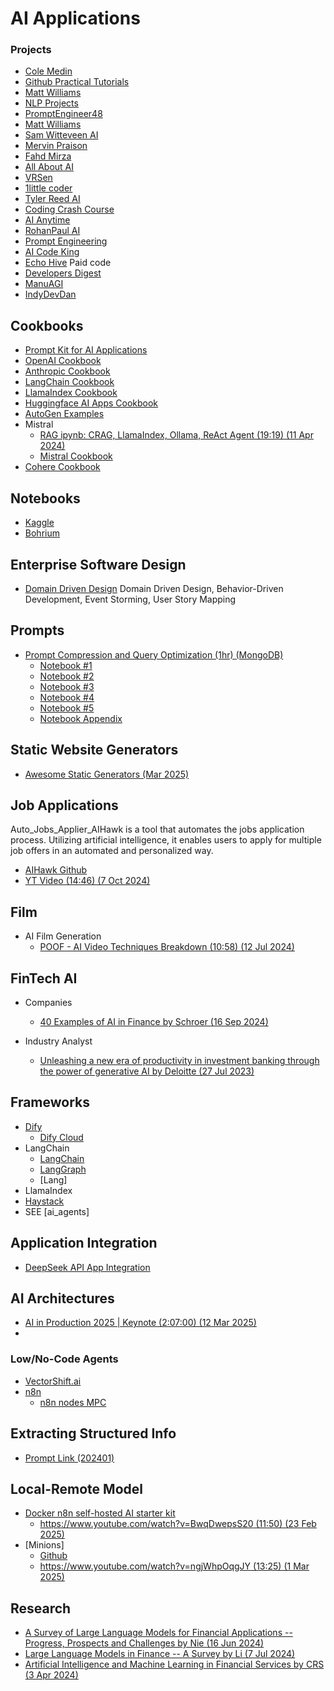 # AI Applications

### Projects

* [Cole Medin](https://www.youtube.com/@ColeMedin)
* [Github Practical Tutorials](https://github.com/practical-tutorials/project-based-learning?tab=readme-ov-file#python)
* [Matt Williams](https://github.com/technovangelist/videoprojects)
* [NLP Projects](https://github.com/Vasanthengineer4949/NLP-Projects-NHV)
* [PromptEngineer48](https://www.youtube.com/@PromptEngineer48/videos)
* [Matt Williams](https://www.youtube.com/@technovangelist)
* [Sam Witteveen AI](https://www.youtube.com/@samwitteveenai)
* [Mervin Praison](https://www.youtube.com/@MervinPraison)
* [Fahd Mirza](https://www.youtube.com/@fahdmirza)
* [All About AI](https://www.youtube.com/@AllAboutAI)
* [VRSen](https://www.youtube.com/@vrsen)
* [1little coder](https://www.youtube.com/@1littlecoder)
* [Tyler Reed AI](https://www.youtube.com/@TylerReedAI)
* [Coding Crash Course](https://www.youtube.com/@codingcrashcourses8533)
* [AI Anytime](https://www.youtube.com/@AIAnytime/videos)
* [RohanPaul AI](https://www.youtube.com/@RohanPaul-AI)
* [Prompt Engineering](https://www.youtube.com/@engineerprompt)
* [AI Code King](https://www.youtube.com/@AICodeKing)
* [Echo Hive](https://www.youtube.com/@echohive) Paid code
* [Developers Digest](https://www.youtube.com/@DevelopersDigest)
* [ManuAGI](https://www.youtube.com/@ManuAGI)
* [IndyDevDan](https://www.youtube.com/@indydevdan)

## Cookbooks

* [Prompt Kit for AI Applications](https://github.com/ibelick/prompt-kit)
* [OpenAI Cookbook](https://cookbook.openai.com/)
* [Anthropic Cookbook](https://docs.anthropic.com/en/docs/resources/cookbook)
* [LangChain Cookbook](https://python.langchain.com/v0.1/docs/cookbook/)
* [LlamaIndex Cookbook](https://docs.llamaindex.ai/en/stable/examples/cookbooks/llama3_cookbook/)
* [Huggingface AI Apps Cookbook](https://huggingface.co/learn/cookbook/en/enterprise_cookbook_gradio)
* [AutoGen Examples](https://microsoft.github.io/autogen/0.2/docs/topics/retrieval_augmentation)
* Mistral
  * [RAG ipynb: CRAG, LlamaIndex, Ollama, ReAct Agent (19:19) (11 Apr 2024)](https://www.youtube.com/watch?v=qPsmRk14BNM&list=PLD7HrIBE_yqIXVd1bq-E-7Q49QaZheu9e&index=6)
  * [Mistral Cookbook](https://github.com/mistralai/cookbook/)
* [Cohere Cookbook](https://docs.cohere.com/v2/docs/cookbooks)

## Notebooks

* [Kaggle](kaggle.com)
* [Bohrium](https://bohrium.dp.tech/notebooks?tags=25&notebookTab=recommendations)

## Enterprise Software Design

* [Domain Driven Design](https://github.com/ddd-by-examples/library)
  Domain Driven Design, Behavior-Driven Development, Event Storming, User Story Mapping

## Prompts

* [Prompt Compression and Query Optimization (1hr) (MongoDB)](https://www.deeplearning.ai/short-courses/prompt-compression-and-query-optimization/)
  * [Notebook #1](../code/deeplearningai/deeplearningai_prompt_compression_query_opt_Lesson_1.ipynb)
  * [Notebook #2](../code/deeplearningai/deeplearningai_prompt_compression_query_opt_Lesson_2.ipynb)
  * [Notebook #3](../code/deeplearningai/deeplearningai_prompt_compression_query_opt_Lesson_3.ipynb)
  * [Notebook #4](../code/deeplearningai/deeplearningai_prompt_compression_query_opt_Lesson_4.ipynb)
  * [Notebook #5](../code/deeplearningai/deeplearningai_prompt_compression_query_opt_Lesson_5.ipynb)
  * [Notebook Appendix](../code/deeplearningai/deeplearningai_prompt_compression_query_opt_Appendix-Tips_and_Help.ipynb)

## Static Website Generators

* [Awesome Static Generators (Mar 2025)](https://github.com/myles/awesome-static-generators)

## Job Applications

  Auto_Jobs_Applier_AIHawk is a tool that automates the jobs application process. Utilizing artificial intelligence, it enables users to apply for multiple job offers in an automated and personalized way.

* [AIHawk Github](https://github.com/feder-cr/Auto_Jobs_Applier_AIHawk)
* [YT Video (14:46) (7 Oct 2024)](https://www.youtube.com/watch?v=XynrIBBDBR0)

## Film

* AI Film Generation
  * [POOF - AI Video Techniques Breakdown (10:58) (12 Jul 2024)](https://www.youtube.com/watch?v=PA10qHTgs40)

## FinTech AI

* Companies
  * [40 Examples of AI in Finance by Schroer (16 Sep 2024)](https://builtin.com/artificial-intelligence/ai-finance-banking-applications-companies)

* Industry Analyst
  * [Unleashing a new era of productivity in investment banking through the power of generative AI by Deloitte (27 Jul 2023)](https://www2.deloitte.com/us/en/insights/industry/financial-services/financial-services-industry-predictions/2023/generative-ai-in-investment-banking.html)
  
## Frameworks

* [Dify](https://github.com/langgenius/dify)
  * [Dify Cloud](https://dify.ai/)
* LangChain
  * [LangChain](https://www.youtube.com/@LangChain)
  * [LangGraph]()
  * [Lang]
* LlamaIndex
* [Haystack](https://github.com/deepset-ai/haystack)
* SEE [ai_agents]

## Application Integration

* [DeepSeek API App Integration](https://github.com/deepseek-ai/awesome-deepseek-integration)

## AI Architectures

* [AI in Production 2025 | Keynote (2:07:00) (12 Mar 2025)](https://www.youtube.com/watch?v=ioCIpbAKl_M)
* 
### Low/No-Code Agents

* [VectorShift.ai](https://www.youtube.com/watch?v=Ss3euT0S7iA)
* [n8n](https://www.youtube.com/watch?v=JbGhMZ_nKD8)
  * [n8n nodes MPC](https://github.com/nerding-io/n8n-nodes-mcp)

## Extracting Structured Info

* [Prompt Link (202401)](https://github.com/constantjxyz/PromptLink)

## Local-Remote Model

* [Docker n8n self-hosted AI starter kit](https://github.com/n8n-io/self-hosted-ai-starter-kit)
  * [https://www.youtube.com/watch?v=BwqDwepsS20 (11:50) (23 Feb 2025)](https://www.youtube.com/watch?v=BwqDwepsS20)
* [Minions]
  * [Github](https://github.com/HazyResearch/minions)
  * [https://www.youtube.com/watch?v=ngjWhpOqgJY (13:25) (1 Mar 2025)](https://www.youtube.com/watch?v=ngjWhpOqgJY)

## Research

* [A Survey of Large Language Models for Financial Applications -- Progress, Prospects and Challenges by Nie (16 Jun 2024)](https://arxiv.org/pdf/2406.11903v1)
* [Large Language Models in Finance -- A Survey by Li (7 Jul 2024)](https://arxiv.org/pdf/2311.10723v2)
* [Artificial Intelligence and Machine Learning in Financial Services by CRS (3 Apr 2024)](https://crsreports.congress.gov/product/pdf/R/R47997)
